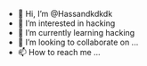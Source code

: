 - 👋 Hi, I’m @Hassandkdkdk
- 👀 I’m interested in hacking
- 🌱 I’m currently learning hacking
- 💞️ I’m looking to collaborate on ...
- 📫 How to reach me ...

<!---
Hassandkdkdk/Hassandkdkdk is a ✨ special ✨ repository because its `README.md` (this file) appears on your GitHub profile.
You can click the Preview link to take a look at your changes.
--->
